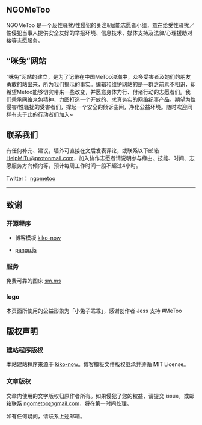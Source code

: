 ## NGOMeToo

NGOMeToo 是一个反性骚扰/性侵犯的关注&赋能志愿者小组，意在给受性骚扰／性侵犯当事人提供安全友好的举报环境、信息技术、媒体支持及法律/心理援助对接等志愿服务。

## “咪兔”网站

“咪兔”网站的建立，是为了记录在中国MeToo浪潮中，众多受害者及她们的朋友勇敢的站出来，所为我们揭示的事实。编辑和维护网站的是一群之前素不相识，却希望Metoo能够切实带来一些改变，并愿意身体力行、付诸行动的志愿者们。我们秉承网络众包精神，力图打造一个开放的、求真务实的网络纪事产品。期望为性侵害/性骚扰的受害者们，撑起一个安全的倾诉空间，净化公益环境。随时欢迎同样有志于此的行动者们加入~

## 联系我们

有任何补充、建议，墙外可直接在文后发表评论，或联系以下邮箱 <HelpMiTu@protonmail.com>，加入协作志愿者请说明参与缘由、技能、时间、志愿服务方向倾向等，预计每周工作时间一般不超过4小时。

Twitter： [ngometoo](https://twitter.com/ngometoo)

---

## 致谢

### 开源程序

- 博客模板 [kiko-now](https://github.com/AWEEKJ/kiko-now)

- [pangu.js](https://github.com/vinta/pangu.js)

### 服务

免费可靠的图床 [sm.ms](https://sm.ms)

### logo

本页面所使用的公益形象为「小兔子乖乖」，感谢创作者 Jess 支持 #MeToo

## 版权声明

### 建站程序版权

本站建站程序来源于 [kiko-now](https://github.com/AWEEKJ/kiko-now)。博客模板文件版权继承并遵循 MIT License。

### 文章版权

文章内使用的文字版权归原作者所有。如果侵犯了您的权益，请提交 issue，或邮箱联系 <ngometoo@gmail.com>，将在第一时间处理。

如有任何疑问，请联系上述邮箱。
